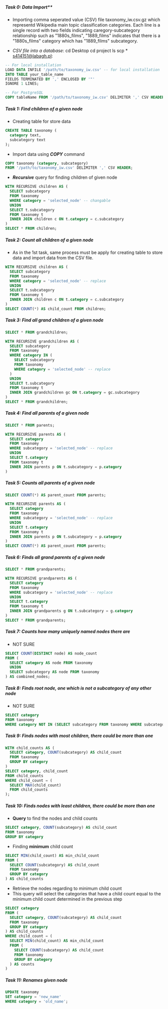 ##### Task 0: Data Import** 
- Importing comma seperated value (CSV) file taxonomy_iw.csv.gz which representd Wikipedia main topic classification categories. Each line is a single record with two fields indicating caregory-subcategory relationship such as "1880s_films", "1889_films" indicates that there is a "1880s_films" category which has "1889_films" subcategory.

- _CSV file into a database_:
cd Desktop
cd project
ls
scp * s414151@labagh.pl:

```SQL
-- For local installation
LOAD DATA INFILE '/path/to/taxonomy_iw.csv' -- for local installation
INTO TABLE your_table_name
FIELDS TERMINATED BY ',' ENCLOSED BY '"'
IGNORE 1 LINES;
```

```SQL
-- For PostgreSQL
COPY tableName FROM '/path/to/taxonomy_iw.csv' DELIMITER ',' CSV HEADER;
```

##### **Task 1: Find children of a given node**
- Creating table for store data 
```SQL
CREATE TABLE taxonomy (
  category text,
  subcategory text
);
```
- Import data using **_COPY_** command
```SQL
COPY taxonomy (category, subcategory)
FROM '/path/to/taxonomy_iw.csv' DELIMITER ',' CSV HEADER;
```
- **_Recursive_** query for finding children of given node
```SQL
WITH RECURSIVE children AS (
  SELECT subcategory
  FROM taxonomy
  WHERE category = 'selected_node' -- changable
  UNION
  SELECT t.subcategory
  FROM taxonomy t
  INNER JOIN children c ON t.category = c.subcategory
)
SELECT * FROM children;
```

##### **Task 2: Count all children of a given node**
- As in the 1st task, same process must be apply for creating table to store data and import data from the CSV file.

```SQL
WITH RECURSIVE children AS (
  SELECT subcategory
  FROM taxonomy
  WHERE category = 'selected_node' -- replace 
  UNION
  SELECT t.subcategory
  FROM taxonomy t
  INNER JOIN children c ON t.category = c.subcategory
)
SELECT COUNT(*) AS child_count FROM children;
```

##### **Task 3: Find all grand children of a given node**
```SQL
SELECT * FROM grandchildren;
```

```SQL
WITH RECURSIVE grandchildren AS (
  SELECT subcategory
  FROM taxonomy
  WHERE category IN (
    SELECT subcategory
    FROM taxonomy
    WHERE category = 'selected_node' -- replace
  )
  UNION
  SELECT t.subcategory
  FROM taxonomy t
  INNER JOIN grandchildren gc ON t.category = gc.subcategory
)
SELECT * FROM grandchildren;
```

##### **Task 4: Find all parents of a given node**
```SQL
SELECT * FROM parents;
```
```SQL
WITH RECURSIVE parents AS (
  SELECT category
  FROM taxonomy
  WHERE subcategory = 'selected_node' -- replace 
  UNION
  SELECT t.category
  FROM taxonomy t
  INNER JOIN parents p ON t.subcategory = p.category
)
```
##### **Task 5: Counts all parents of a given node**
```SQL
SELECT COUNT(*) AS parent_count FROM parents;
```
```SQL
WITH RECURSIVE parents AS (
  SELECT category
  FROM taxonomy
  WHERE subcategory = 'selected_node' -- replace
  UNION
  SELECT t.category
  FROM taxonomy t
  INNER JOIN parents p ON t.subcategory = p.category
)
SELECT COUNT(*) AS parent_count FROM parents;
```
##### **Task 6: Finds all grand parents of a given node**
```SQL
SELECT * FROM grandparents;
```
```SQL
WITH RECURSIVE grandparents AS (
  SELECT category
  FROM taxonomy
  WHERE subcategory = 'selected_node' -- replace 
  UNION
  SELECT t.category
  FROM taxonomy t
  INNER JOIN grandparents g ON t.subcategory = g.category
)
SELECT * FROM grandparents;
```
##### **Task 7: Counts how many uniquely named nodes there are**
- NOT SURE
```SQL
SELECT COUNT(DISTINCT node) AS node_count
FROM (
  SELECT category AS node FROM taxonomy
  UNION
  SELECT subcategory AS node FROM taxonomy
) AS combined_nodes;
```
##### **Task 8: Finds root node, one which is not a subcategory of any other node**
- NOT SURE
```SQL
SELECT category
FROM taxonomy
WHERE category NOT IN (SELECT subcategory FROM taxonomy WHERE subcategory IS NOT NULL);
```
##### **Task 9: Finds nodes with most children, there could be more than one**
```SQL
WITH child_counts AS (
  SELECT category, COUNT(subcategory) AS child_count
  FROM taxonomy
  GROUP BY category
)
SELECT category, child_count
FROM child_counts
WHERE child_count = (
  SELECT MAX(child_count)
  FROM child_counts
);
```
##### **Task 10: Finds nodes with least children, there could be more than one**
- **Query** to find the nodes and child counts 
```SQL
SELECT category, COUNT(subcategory) AS child_count
FROM taxonomy
GROUP BY category
```
- Finding **minimum** child count
```SQL
SELECT MIN(child_count) AS min_child_count
FROM (
  SELECT COUNT(subcategory) AS child_count
  FROM taxonomy
  GROUP BY category
) AS child_counts
```
- Retrieve the nodes regarding to minimum child count
- This query will select the categories that have a child count equal to the minimum child count determined in the previous step
```SQL
SELECT category
FROM (
  SELECT category, COUNT(subcategory) AS child_count
  FROM taxonomy
  GROUP BY category
) AS child_counts
WHERE child_count = (
  SELECT MIN(child_count) AS min_child_count
  FROM (
    SELECT COUNT(subcategory) AS child_count
    FROM taxonomy
    GROUP BY category
  ) AS counts
)
```
##### **Task 11: Renames given node**
```SQL
UPDATE taxonomy
SET category = 'new_name'
WHERE category = 'old_name';
```
